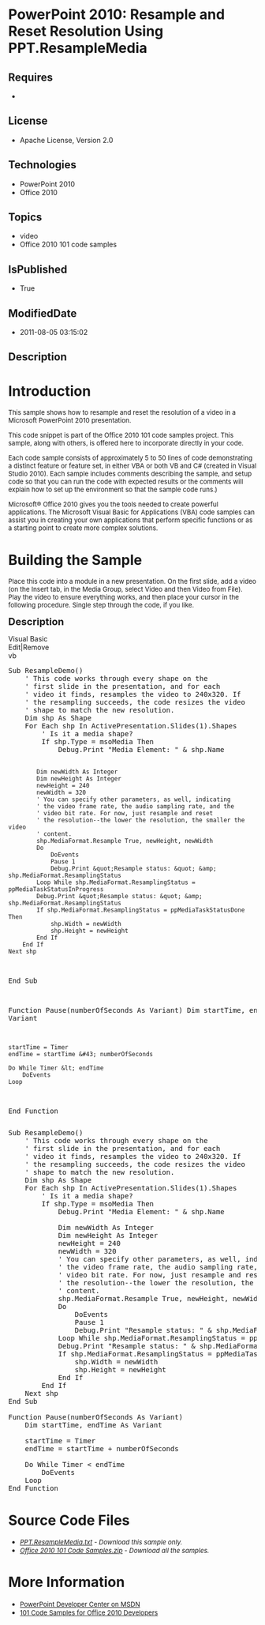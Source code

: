 # PowerPoint 2010: Resample and Reset Resolution Using PPT.ResampleMedia
## Requires
* 
## License
* Apache License, Version 2.0
## Technologies
* PowerPoint 2010
* Office 2010
## Topics
* video
* Office 2010 101 code samples
## IsPublished
* True
## ModifiedDate
* 2011-08-05 03:15:02
## Description

<h1>Introduction</h1>
<p><span style="font-size:small">This sample shows how to resample and reset the resolution of a video in a Microsoft PowerPoint 2010 presentation.</span></p>
<p><span style="font-size:small">This code snippet is part of the Office 2010 101 code samples project. This sample, along with others, is offered here to incorporate directly in your code.</span></p>
<p><span style="font-size:small">Each code sample consists of approximately 5 to 50 lines of code demonstrating a distinct feature or feature set, in either VBA or both VB and C# (created in Visual Studio 2010). Each sample includes comments describing the
 sample, and setup code so that you can run the code with expected results or the comments will explain how to set up the environment so that the sample code runs.)</span></p>
<p><span style="font-size:small">Microsoft&reg; Office 2010 gives you the tools needed to create powerful applications. The Microsoft Visual Basic for Applications (VBA) code samples can assist you in creating your own applications that perform specific functions
 or as a starting point to create more complex solutions.</span></p>
<h1><span>Building the Sample</span></h1>
<p><span style="font-size:small">Place this code into a module in a new presentation. On the first slide, add a video (on the Insert tab, in the Media Group, select Video and then Video from File). Play the video to ensure everything works, and then place your
 cursor in the following procedure. Single step through the code, if you like.</span></p>
<p><span style="font-size:20px; font-weight:bold">Description</span></p>
<div class="scriptcode">
<div class="pluginEditHolder" pluginCommand="mceScriptCode">
<div class="title"><span>Visual Basic</span></div>
<div class="pluginLinkHolder"><span class="pluginEditHolderLink">Edit</span>|<span class="pluginRemoveHolderLink">Remove</span></div>
<span class="hidden">vb</span>
<pre class="hidden">Sub ResampleDemo()
    ' This code works through every shape on the
    ' first slide in the presentation, and for each
    ' video it finds, resamples the video to 240x320. If
    ' the resampling succeeds, the code resizes the video
    ' shape to match the new resolution.
    Dim shp As Shape
    For Each shp In ActivePresentation.Slides(1).Shapes
        ' Is it a media shape?
        If shp.Type = msoMedia Then
            Debug.Print &quot;Media Element: &quot; &amp; shp.Name
           
            Dim newWidth As Integer
            Dim newHeight As Integer
            newHeight = 240
            newWidth = 320
            ' You can specify other parameters, as well, indicating
            ' the video frame rate, the audio sampling rate, and the
            ' video bit rate. For now, just resample and reset
            ' the resolution--the lower the resolution, the smaller the video
            ' content.
            shp.MediaFormat.Resample True, newHeight, newWidth
            Do
                DoEvents
                Pause 1
                Debug.Print &quot;Resample status: &quot; &amp; shp.MediaFormat.ResamplingStatus
            Loop While shp.MediaFormat.ResamplingStatus = ppMediaTaskStatusInProgress
            Debug.Print &quot;Resample status: &quot; &amp; shp.MediaFormat.ResamplingStatus
            If shp.MediaFormat.ResamplingStatus = ppMediaTaskStatusDone Then
                shp.Width = newWidth
                shp.Height = newHeight
            End If
        End If
    Next shp
End Sub

Function Pause(numberOfSeconds As Variant)
    Dim startTime, endTime As Variant

    startTime = Timer
    endTime = startTime &#43; numberOfSeconds
  
    Do While Timer &lt; endTime
        DoEvents
    Loop
End Function
</pre>
<div class="preview">
<pre class="vb"><span class="visualBasic__keyword">Sub</span>&nbsp;ResampleDemo()&nbsp;
&nbsp;&nbsp;&nbsp;&nbsp;<span class="visualBasic__com">'&nbsp;This&nbsp;code&nbsp;works&nbsp;through&nbsp;every&nbsp;shape&nbsp;on&nbsp;the</span>&nbsp;
&nbsp;&nbsp;&nbsp;&nbsp;<span class="visualBasic__com">'&nbsp;first&nbsp;slide&nbsp;in&nbsp;the&nbsp;presentation,&nbsp;and&nbsp;for&nbsp;each</span>&nbsp;
&nbsp;&nbsp;&nbsp;&nbsp;<span class="visualBasic__com">'&nbsp;video&nbsp;it&nbsp;finds,&nbsp;resamples&nbsp;the&nbsp;video&nbsp;to&nbsp;240x320.&nbsp;If</span>&nbsp;
&nbsp;&nbsp;&nbsp;&nbsp;<span class="visualBasic__com">'&nbsp;the&nbsp;resampling&nbsp;succeeds,&nbsp;the&nbsp;code&nbsp;resizes&nbsp;the&nbsp;video</span>&nbsp;
&nbsp;&nbsp;&nbsp;&nbsp;<span class="visualBasic__com">'&nbsp;shape&nbsp;to&nbsp;match&nbsp;the&nbsp;new&nbsp;resolution.</span>&nbsp;
&nbsp;&nbsp;&nbsp;&nbsp;<span class="visualBasic__keyword">Dim</span>&nbsp;shp&nbsp;<span class="visualBasic__keyword">As</span>&nbsp;Shape&nbsp;
&nbsp;&nbsp;&nbsp;&nbsp;<span class="visualBasic__keyword">For</span>&nbsp;<span class="visualBasic__keyword">Each</span>&nbsp;shp&nbsp;<span class="visualBasic__keyword">In</span>&nbsp;ActivePresentation.Slides(<span class="visualBasic__number">1</span>).Shapes&nbsp;
&nbsp;&nbsp;&nbsp;&nbsp;&nbsp;&nbsp;&nbsp;&nbsp;<span class="visualBasic__com">'&nbsp;Is&nbsp;it&nbsp;a&nbsp;media&nbsp;shape?</span>&nbsp;
&nbsp;&nbsp;&nbsp;&nbsp;&nbsp;&nbsp;&nbsp;&nbsp;<span class="visualBasic__keyword">If</span>&nbsp;shp.Type&nbsp;=&nbsp;msoMedia&nbsp;<span class="visualBasic__keyword">Then</span>&nbsp;
&nbsp;&nbsp;&nbsp;&nbsp;&nbsp;&nbsp;&nbsp;&nbsp;&nbsp;&nbsp;&nbsp;&nbsp;Debug.Print&nbsp;<span class="visualBasic__string">&quot;Media&nbsp;Element:&nbsp;&quot;</span>&nbsp;&amp;&nbsp;shp.Name&nbsp;
&nbsp;&nbsp;&nbsp;&nbsp;&nbsp;&nbsp;&nbsp;&nbsp;&nbsp;&nbsp;&nbsp;&nbsp;
&nbsp;&nbsp;&nbsp;&nbsp;&nbsp;&nbsp;&nbsp;&nbsp;&nbsp;&nbsp;&nbsp;&nbsp;<span class="visualBasic__keyword">Dim</span>&nbsp;newWidth&nbsp;<span class="visualBasic__keyword">As</span>&nbsp;<span class="visualBasic__keyword">Integer</span>&nbsp;
&nbsp;&nbsp;&nbsp;&nbsp;&nbsp;&nbsp;&nbsp;&nbsp;&nbsp;&nbsp;&nbsp;&nbsp;<span class="visualBasic__keyword">Dim</span>&nbsp;newHeight&nbsp;<span class="visualBasic__keyword">As</span>&nbsp;<span class="visualBasic__keyword">Integer</span>&nbsp;
&nbsp;&nbsp;&nbsp;&nbsp;&nbsp;&nbsp;&nbsp;&nbsp;&nbsp;&nbsp;&nbsp;&nbsp;newHeight&nbsp;=&nbsp;<span class="visualBasic__number">240</span>&nbsp;
&nbsp;&nbsp;&nbsp;&nbsp;&nbsp;&nbsp;&nbsp;&nbsp;&nbsp;&nbsp;&nbsp;&nbsp;newWidth&nbsp;=&nbsp;<span class="visualBasic__number">320</span>&nbsp;
&nbsp;&nbsp;&nbsp;&nbsp;&nbsp;&nbsp;&nbsp;&nbsp;&nbsp;&nbsp;&nbsp;&nbsp;<span class="visualBasic__com">'&nbsp;You&nbsp;can&nbsp;specify&nbsp;other&nbsp;parameters,&nbsp;as&nbsp;well,&nbsp;indicating</span>&nbsp;
&nbsp;&nbsp;&nbsp;&nbsp;&nbsp;&nbsp;&nbsp;&nbsp;&nbsp;&nbsp;&nbsp;&nbsp;<span class="visualBasic__com">'&nbsp;the&nbsp;video&nbsp;frame&nbsp;rate,&nbsp;the&nbsp;audio&nbsp;sampling&nbsp;rate,&nbsp;and&nbsp;the</span>&nbsp;
&nbsp;&nbsp;&nbsp;&nbsp;&nbsp;&nbsp;&nbsp;&nbsp;&nbsp;&nbsp;&nbsp;&nbsp;<span class="visualBasic__com">'&nbsp;video&nbsp;bit&nbsp;rate.&nbsp;For&nbsp;now,&nbsp;just&nbsp;resample&nbsp;and&nbsp;reset</span>&nbsp;
&nbsp;&nbsp;&nbsp;&nbsp;&nbsp;&nbsp;&nbsp;&nbsp;&nbsp;&nbsp;&nbsp;&nbsp;<span class="visualBasic__com">'&nbsp;the&nbsp;resolution--the&nbsp;lower&nbsp;the&nbsp;resolution,&nbsp;the&nbsp;smaller&nbsp;the&nbsp;video</span>&nbsp;
&nbsp;&nbsp;&nbsp;&nbsp;&nbsp;&nbsp;&nbsp;&nbsp;&nbsp;&nbsp;&nbsp;&nbsp;<span class="visualBasic__com">'&nbsp;content.</span>&nbsp;
&nbsp;&nbsp;&nbsp;&nbsp;&nbsp;&nbsp;&nbsp;&nbsp;&nbsp;&nbsp;&nbsp;&nbsp;shp.MediaFormat.Resample&nbsp;<span class="visualBasic__keyword">True</span>,&nbsp;newHeight,&nbsp;newWidth&nbsp;
&nbsp;&nbsp;&nbsp;&nbsp;&nbsp;&nbsp;&nbsp;&nbsp;&nbsp;&nbsp;&nbsp;&nbsp;<span class="visualBasic__keyword">Do</span>&nbsp;
&nbsp;&nbsp;&nbsp;&nbsp;&nbsp;&nbsp;&nbsp;&nbsp;&nbsp;&nbsp;&nbsp;&nbsp;&nbsp;&nbsp;&nbsp;&nbsp;DoEvents&nbsp;
&nbsp;&nbsp;&nbsp;&nbsp;&nbsp;&nbsp;&nbsp;&nbsp;&nbsp;&nbsp;&nbsp;&nbsp;&nbsp;&nbsp;&nbsp;&nbsp;Pause&nbsp;<span class="visualBasic__number">1</span>&nbsp;
&nbsp;&nbsp;&nbsp;&nbsp;&nbsp;&nbsp;&nbsp;&nbsp;&nbsp;&nbsp;&nbsp;&nbsp;&nbsp;&nbsp;&nbsp;&nbsp;Debug.Print&nbsp;<span class="visualBasic__string">&quot;Resample&nbsp;status:&nbsp;&quot;</span>&nbsp;&amp;&nbsp;shp.MediaFormat.ResamplingStatus&nbsp;
&nbsp;&nbsp;&nbsp;&nbsp;&nbsp;&nbsp;&nbsp;&nbsp;&nbsp;&nbsp;&nbsp;&nbsp;<span class="visualBasic__keyword">Loop</span>&nbsp;<span class="visualBasic__keyword">While</span>&nbsp;shp.MediaFormat.ResamplingStatus&nbsp;=&nbsp;ppMediaTaskStatusInProgress&nbsp;
&nbsp;&nbsp;&nbsp;&nbsp;&nbsp;&nbsp;&nbsp;&nbsp;&nbsp;&nbsp;&nbsp;&nbsp;Debug.Print&nbsp;<span class="visualBasic__string">&quot;Resample&nbsp;status:&nbsp;&quot;</span>&nbsp;&amp;&nbsp;shp.MediaFormat.ResamplingStatus&nbsp;
&nbsp;&nbsp;&nbsp;&nbsp;&nbsp;&nbsp;&nbsp;&nbsp;&nbsp;&nbsp;&nbsp;&nbsp;<span class="visualBasic__keyword">If</span>&nbsp;shp.MediaFormat.ResamplingStatus&nbsp;=&nbsp;ppMediaTaskStatusDone&nbsp;<span class="visualBasic__keyword">Then</span>&nbsp;
&nbsp;&nbsp;&nbsp;&nbsp;&nbsp;&nbsp;&nbsp;&nbsp;&nbsp;&nbsp;&nbsp;&nbsp;&nbsp;&nbsp;&nbsp;&nbsp;shp.Width&nbsp;=&nbsp;newWidth&nbsp;
&nbsp;&nbsp;&nbsp;&nbsp;&nbsp;&nbsp;&nbsp;&nbsp;&nbsp;&nbsp;&nbsp;&nbsp;&nbsp;&nbsp;&nbsp;&nbsp;shp.Height&nbsp;=&nbsp;newHeight&nbsp;
&nbsp;&nbsp;&nbsp;&nbsp;&nbsp;&nbsp;&nbsp;&nbsp;&nbsp;&nbsp;&nbsp;&nbsp;<span class="visualBasic__keyword">End</span>&nbsp;<span class="visualBasic__keyword">If</span>&nbsp;
&nbsp;&nbsp;&nbsp;&nbsp;&nbsp;&nbsp;&nbsp;&nbsp;<span class="visualBasic__keyword">End</span>&nbsp;<span class="visualBasic__keyword">If</span>&nbsp;
&nbsp;&nbsp;&nbsp;&nbsp;<span class="visualBasic__keyword">Next</span>&nbsp;shp&nbsp;
<span class="visualBasic__keyword">End</span>&nbsp;<span class="visualBasic__keyword">Sub</span>&nbsp;
&nbsp;
<span class="visualBasic__keyword">Function</span>&nbsp;Pause(numberOfSeconds&nbsp;<span class="visualBasic__keyword">As</span>&nbsp;<span class="visualBasic__keyword">Variant</span>)&nbsp;
&nbsp;&nbsp;&nbsp;&nbsp;<span class="visualBasic__keyword">Dim</span>&nbsp;startTime,&nbsp;endTime&nbsp;<span class="visualBasic__keyword">As</span>&nbsp;<span class="visualBasic__keyword">Variant</span>&nbsp;
&nbsp;
&nbsp;&nbsp;&nbsp;&nbsp;startTime&nbsp;=&nbsp;Timer&nbsp;
&nbsp;&nbsp;&nbsp;&nbsp;endTime&nbsp;=&nbsp;startTime&nbsp;&#43;&nbsp;numberOfSeconds&nbsp;
&nbsp;&nbsp;&nbsp;
&nbsp;&nbsp;&nbsp;&nbsp;<span class="visualBasic__keyword">Do</span>&nbsp;<span class="visualBasic__keyword">While</span>&nbsp;Timer&nbsp;&lt;&nbsp;endTime&nbsp;
&nbsp;&nbsp;&nbsp;&nbsp;&nbsp;&nbsp;&nbsp;&nbsp;DoEvents&nbsp;
&nbsp;&nbsp;&nbsp;&nbsp;<span class="visualBasic__keyword">Loop</span>&nbsp;
<span class="visualBasic__keyword">End</span>&nbsp;<span class="visualBasic__keyword">Function</span>&nbsp;
</pre>
</div>
</div>
</div>
<h1><span>Source Code Files</span></h1>
<ul>
<li><span style="font-size:small"><em><em><a id="26164" href="/site/view/file/26164/1/PPT.ResampleMedia.txt">PPT.ResampleMedia.txt</a>&nbsp;- Download this sample only.<br>
</em></em></span></li><li><span style="font-size:small"><em><em><a id="26165" href="/site/view/file/26165/1/Office%202010%20101%20Code%20Samples.zip">Office 2010 101 Code Samples.zip</a>&nbsp;- Download all the samples.</em></em></span>
</li></ul>
<h1>More Information</h1>
<ul>
<li><span style="font-size:small"><a href="http://msdn.microsoft.com/en-us/office/aa905465">PowerPoint Developer Center on MSDN</a></span>
</li><li><span style="font-size:small"><a href="http://msdn.microsoft.com/en-us/office/hh360994">101 Code Samples for Office 2010 Developers</a></span>
</li></ul>
